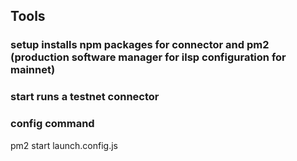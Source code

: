 ## Tools

### setup installs npm packages for connector and pm2 (production software manager for ilsp configuration for mainnet)

### start runs a testnet connector

### config command
pm2 start launch.config.js